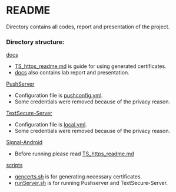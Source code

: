README
========================


Directory contains all codes, report and presentation of the project. 


### Directory structure: 


[docs](docs/) 

* [TS_https_readme.md](docs/TS_https_readme.md) is guide for using generated certificates.
* [docs](docs/) also contains lab report and presentation. 


[PushServer](PushServer/)

* Configuration file is [pushconfig.yml](PushServer/config/pushconfig.yml). 
* Some credentials were removed because of the privacy reason. 


[TextSecure-Server](TextSecure-Server/)

* Configuration file is [local.yml](TextSecure-Server/config/local.yml). 
* Some credentials were removed because of the privacy reason. 


[Signal-Android](Signal-Android/)

* Before running please read [TS_https_readme.md](docs/TS_https_readme.md)


[scripts](scripts/)

* [gencerts.sh](scripts/gencerts.sh) is for generating necessary certificates.
* [runServer.sh](scripts/runServer.sh) is for running Pushserver and TextSecure-Server.
